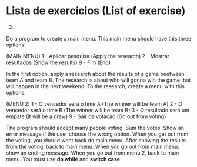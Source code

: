 
# Lista de exercícios (List of exercise)
2)
Do a program to create a main menu. This main menu should have this three options:

(MAIN MENU)
1 - Aplicar pesquisa (Apply the research)
2 - Mostrar resultados (Show the results)
9 - Fim (End)

In the first option, apply a research about the results of a game beetween team A and team B. The research is about who will gonna win the game that will happen in the next weekend. To the research, create a menu with this options: 

(MENU 2)
1 - O vencedor será o time A (The winner will be team A)
2 - O vencedor será o time B (The winner will be team B)
3 - O resultado será um empate (It will be a draw)
9 - Sair da votação (Go out from voting)

The program should accept many people voting. 
Sum the votes.
Show an error message if the user choose the wrong option.
When you get out from the voting, you should went back do main menu. 
After showing the results from the voting, back to main menu.
When you go out from main menu, show an ending message. When you go out from menu 2, back to main menu. 
You must use **do while** and **switch case**. 
